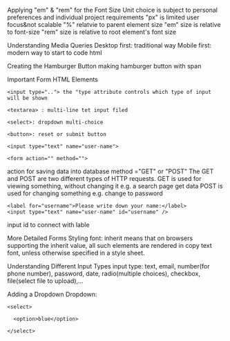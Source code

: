 Applying "em" & "rem" for the Font Size
Unit choice is subject to personal preferences and individual project requirements
"px" is limited user focus&not scalable
"%" relatvie to parent element size
"em" size is relative to font-size
"rem" size is relative to root element's font size

Understanding Media Queries 
Desktop first: traditional way
Mobile first: modern way to start to code html

Creating the Hamburger Button 
making hamburger button with span


Important Form HTML Elements 
```
<input type=".."> the "type attribute controls which type of input will be shown

<textarea> : multi-line tet input filed

<select>: dropdown multi-choice

<button>: reset or submit button

<input type="text" name="user-name">

<form action="" method="">
```

action for saving data into database
method ="GET" or "POST"
The GET and POST are two different types of HTTP requests.
GET is used for viewing something, without changing it e.g. a search page get data
POST is used for changing something e.g. change to password


```
<label for="username">Please write down your name:</label>
<input type="text" name="user-name" id="username" />
```

input id to connect with lable

More Detailed Forms Styling
font: inherit means that on browsers supporting the inherit value, all such elements are rendered in copy text font, unless otherwise specified in a style sheet.

Understanding Different Input Types
input type: text, email, number(for phone number), password, date, radio(multiple choices), checkbox, file(select file to upload),...

Adding a Dropdown 
Dropdown:
```
<select>

  <option>blue</option>

</select>
```